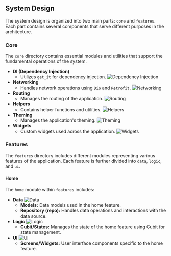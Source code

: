 ## System Design

The system design is organized into two main parts: `core` and `features`. Each part contains several components that serve different purposes in the architecture.

### Core

The `core` directory contains essential modules and utilities that support the fundamental operations of the system.

- **DI (Dependency Injection)**
  - Utilizes `get_it` for dependency injection. ![Dependency Injection](https://img.icons8.com/ios/20/000000/dependency-injection.png)
- **Networking**
  - Handles network operations using `Dio` and `Retrofit`. ![Networking](https://img.icons8.com/ios/20/000000/cloud-connection.png)
- **Routing**
  - Manages the routing of the application. ![Routing](https://img.icons8.com/ios/20/000000/route.png)
- **Helpers**
  - Contains helper functions and utilities. ![Helpers](https://img.icons8.com/ios/20/000000/toolbox.png)
- **Theming**
  - Manages the application's theming. ![Theming](https://img.icons8.com/ios/20/000000/themes.png)
- **Widgets**
  - Custom widgets used across the application. ![Widgets](https://img.icons8.com/ios/20/000000/widgets.png)

### Features

The `features` directory includes different modules representing various features of the application. Each feature is further divided into `data`, `logic`, and `ui`.

#### Home

The `home` module within `features` includes:

- **Data** ![Data](https://img.icons8.com/ios/20/000000/database.png)
  - **Models:** Data models used in the home feature.
  - **Repository (repo):** Handles data operations and interactions with the data source.
- **Logic** ![Logic](https://img.icons8.com/ios/20/000000/process.png)
  - **Cubit/States:** Manages the state of the home feature using Cubit for state management.
- **UI** ![UI](https://img.icons8.com/ios/20/000000/user-interface.png)
  - **Screens/Widgets:** User interface components specific to the home feature.
